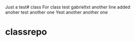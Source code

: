 Just a test# class
For class test
gabrieltxt
another line added      
anoher test
another one
Yest another 
another one
# classrepo
